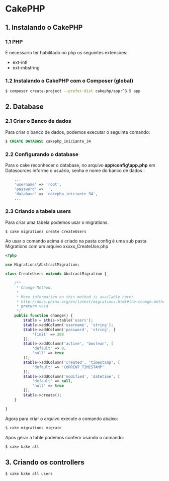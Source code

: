 # CakePHP

## 1. Instalando o CakePHP

### 1.1 PHP

É necessario ter habilitado no php os seguintes extensões:

- ext-intl
- ext-mbstring

### 1.2 Instalando o CakePHP com o Composer (global)

```bash
$ composer create-project --prefer-dist cakephp/app:^3.5 app
```

## 2. Database

### 2.1 Criar o Banco de dados

Para criar o banco de dados, podemos executar o seguinte comando:

```sql
$ CREATE DATABASE cakephp_iniciante_34
```

### 2.2 Configurando o database

Para o cake reconhecer o database, no arquivo **app\config\app.php** em Datasources informe o usuário, senha e nome do banco de dados :

```php
	...
    'username' => 'root',
    'password' => '',
    'database' => 'cakephp_iniciante_34',
    ...
```

### 2.3 Criando a tabela users

Para criar uma tabela podemos usar o migrations.

```bash
$ cake migrations create CreateUsers
```
Ao usar o comando acima é criado na pasta config é uma sub pasta Migrations com um arquivo xxxxx_CreateUse.php

```php
<?php

use Migrations\AbstractMigration;

class CreateUsers extends AbstractMigration {

    /**
     * Change Method.
     *
     * More information on this method is available here:
     * http://docs.phinx.org/en/latest/migrations.html#the-change-method
     * @return void
     */
    public function change() {
        $table = $this->table('users');
        $table->addColumn('username', 'string');
        $table->addColumn('password', 'string', [
            'limit' => 200
        ]);
        $table->addColumn('active', 'boolean', [
            'default' => 0,
            'null' => true
        ]);
        $table->addColumn('created', 'timestamp', [
            'default' => 'CURRENT_TIMESTAMP'
        ]);
        $table->addColumn('modified', 'datetime', [
            'default' => null,
            'null' => true
        ]);
        $table->create();
    }

}
```
Agora para criar o arquivo execute o comando abaixo:

```bash
$ cake migrations migrate
```
Apos gerar a table podemos conferir usando o comando:

```bash
$ cake bake all
```

## 3. Criando os controllers

```bash
$ cake bake all users
```